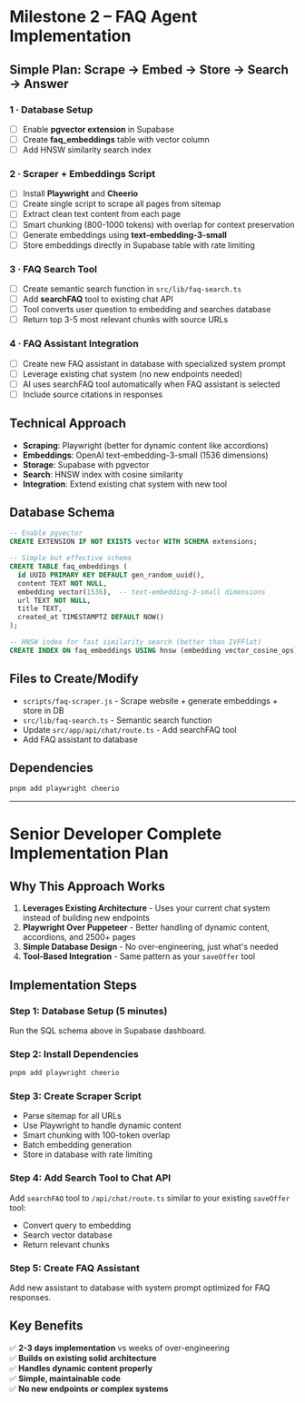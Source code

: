 # Milestone 2 – FAQ Agent Implementation

## Simple Plan: Scrape → Embed → Store → Search → Answer

### 1 · Database Setup
- [ ] Enable **pgvector extension** in Supabase
- [ ] Create **faq_embeddings** table with vector column
- [ ] Add HNSW similarity search index

### 2 · Scraper + Embeddings Script
- [ ] Install **Playwright** and **Cheerio**
- [ ] Create single script to scrape all pages from sitemap
- [ ] Extract clean text content from each page
- [ ] Smart chunking (800-1000 tokens) with overlap for context preservation
- [ ] Generate embeddings using **text-embedding-3-small**
- [ ] Store embeddings directly in Supabase table with rate limiting

### 3 · FAQ Search Tool
- [ ] Create semantic search function in `src/lib/faq-search.ts`
- [ ] Add **searchFAQ** tool to existing chat API
- [ ] Tool converts user question to embedding and searches database
- [ ] Return top 3-5 most relevant chunks with source URLs

### 4 · FAQ Assistant Integration
- [ ] Create new FAQ assistant in database with specialized system prompt
- [ ] Leverage existing chat system (no new endpoints needed)
- [ ] AI uses searchFAQ tool automatically when FAQ assistant is selected
- [ ] Include source citations in responses

## Technical Approach
- **Scraping**: Playwright (better for dynamic content like accordions)
- **Embeddings**: OpenAI text-embedding-3-small (1536 dimensions)
- **Storage**: Supabase with pgvector
- **Search**: HNSW index with cosine similarity
- **Integration**: Extend existing chat system with new tool

## Database Schema
```sql
-- Enable pgvector
CREATE EXTENSION IF NOT EXISTS vector WITH SCHEMA extensions;

-- Simple but effective schema
CREATE TABLE faq_embeddings (
  id UUID PRIMARY KEY DEFAULT gen_random_uuid(),
  content TEXT NOT NULL,
  embedding vector(1536),  -- text-embedding-3-small dimensions
  url TEXT NOT NULL,
  title TEXT,
  created_at TIMESTAMPTZ DEFAULT NOW()
);

-- HNSW index for fast similarity search (better than IVFFlat)
CREATE INDEX ON faq_embeddings USING hnsw (embedding vector_cosine_ops);
```

## Files to Create/Modify
- `scripts/faq-scraper.js` - Scrape website + generate embeddings + store in DB
- `src/lib/faq-search.ts` - Semantic search function
- Update `src/app/api/chat/route.ts` - Add searchFAQ tool
- Add FAQ assistant to database

## Dependencies
```bash
pnpm add playwright cheerio
```

---

# Senior Developer Complete Implementation Plan

## Why This Approach Works

1. **Leverages Existing Architecture** - Uses your current chat system instead of building new endpoints
2. **Playwright Over Puppeteer** - Better handling of dynamic content, accordions, and 2500+ pages
3. **Simple Database Design** - No over-engineering, just what's needed
4. **Tool-Based Integration** - Same pattern as your `saveOffer` tool

## Implementation Steps

### Step 1: Database Setup (5 minutes)
Run the SQL schema above in Supabase dashboard.

### Step 2: Install Dependencies
```bash
pnpm add playwright cheerio
```

### Step 3: Create Scraper Script
- Parse sitemap for all URLs
- Use Playwright to handle dynamic content
- Smart chunking with 100-token overlap
- Batch embedding generation
- Store in database with rate limiting

### Step 4: Add Search Tool to Chat API
Add `searchFAQ` tool to `/api/chat/route.ts` similar to your existing `saveOffer` tool:
- Convert query to embedding
- Search vector database
- Return relevant chunks

### Step 5: Create FAQ Assistant
Add new assistant to database with system prompt optimized for FAQ responses.

## Key Benefits
✅ **2-3 days implementation** vs weeks of over-engineering  
✅ **Builds on existing solid architecture**  
✅ **Handles dynamic content properly**  
✅ **Simple, maintainable code**  
✅ **No new endpoints or complex systems**
